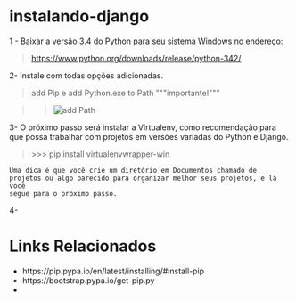 # instalando-django

1 - Baixar a versão 3.4 do Python para seu sistema Windows no endereço:
>https://www.python.org/downloads/release/python-342/

2- Instale com todas opções adicionadas.
>add Pip e add Python.exe to Path """importante!"""

>><img src="http://www.howtogeek.com/wp-content/uploads/2014/10/Python-8.jpg" alt="add Path">

3- O próximo passo será instalar a Virtualenv, como recomendação para que possa trabalhar com projetos em versões variadas  do Python e Django.
><p>>>> pip install virtualenvwrapper-win</p>

<code>Uma dica é que você crie um diretório em Documentos chamado de projetos ou algo parecido para organizar melhor seus projetos, e lá você segue para o próximo passo.
</code>

4- 

<h1>Links Relacionados</h1>
<ul>
  <li>https://pip.pypa.io/en/latest/installing/#install-pip</li>
  <li>https://bootstrap.pypa.io/get-pip.py</li>
  <li></li>
</ul>
